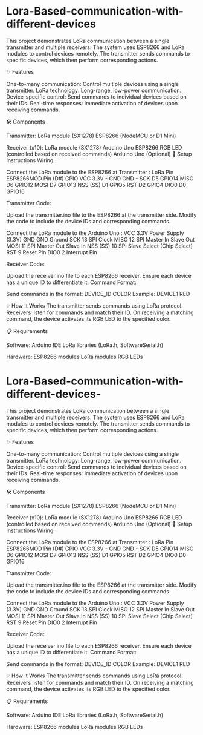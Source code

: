 # Lora-Based-communication-with-different-devices



This project demonstrates LoRa communication between a single transmitter and multiple receivers. The system uses ESP8266 and LoRa modules to control devices remotely. The transmitter sends commands to specific devices, which then perform corresponding actions.

✨ Features

One-to-many communication: Control multiple devices using a single transmitter.
LoRa technology: Long-range, low-power communication.
Device-specific control: Send commands to individual devices based on their IDs.
Real-time responses: Immediate activation of devices upon receiving commands.

🛠️ Components

Transmitter:
LoRa module (SX1278)
ESP8266 (NodeMCU or D1 Mini)

Receiver (x10):
LoRa module (SX1278)
Arduino Uno 
ESP8266 
RGB LED (controlled based on received commands)
Arduino Uno (Optional)
🔧 Setup Instructions
Wiring:

Connect the LoRa module to the ESP8266 at Transmitter :
LoRa Pin	ESP8266MOD Pin (D#)	GPIO
VCC	3.3V	-
GND	GND	-
SCK	D5	GPIO14
MISO	D6	GPIO12
MOSI	D7	GPIO13
NSS (SS)	D1	GPIO5
RST	D2	GPIO4
DIO0	D0	GPIO16

Transmitter Code:

Upload the transmitter.ino file to the ESP8266 at the transmitter side.
Modify the code to include the device IDs and corresponding commands.

Connect the LoRa module to the Arduino Uno :
VCC	3.3V	Power Supply (3.3V)
GND	GND	Ground
SCK	13	SPI Clock
MISO	12	SPI Master In Slave Out
MOSI	11	SPI Master Out Slave In
NSS (SS)	10	SPI Slave Select (Chip Select)
RST	9	Reset Pin
DIO0	2	Interrupt Pin

Receiver Code:

Upload the receiver.ino file to each ESP8266 receiver.
Ensure each device has a unique ID to differentiate it.
Command Format:

Send commands in the format:
DEVICE_ID COLOR
Example: DEVICE1 RED

💡 How It Works
The transmitter sends commands using LoRa protocol.
Receivers listen for commands and match their ID.
On receiving a matching command, the device activates its RGB LED to the specified color.

📋 Requirements

Software:
Arduino IDE
LoRa libraries (LoRa.h, SoftwareSerial.h)

Hardware:
ESP8266 modules
LoRa modules
RGB LEDs
# Lora-Based-communication-with-different-devices-

This project demonstrates LoRa communication between a single transmitter and multiple receivers. The system uses ESP8266 and LoRa modules to control devices remotely. The transmitter sends commands to specific devices, which then perform corresponding actions.

✨ Features

One-to-many communication: Control multiple devices using a single transmitter.
LoRa technology: Long-range, low-power communication.
Device-specific control: Send commands to individual devices based on their IDs.
Real-time responses: Immediate activation of devices upon receiving commands.

🛠️ Components

Transmitter:
LoRa module (SX1278)
ESP8266 (NodeMCU or D1 Mini)

Receiver (x10):
LoRa module (SX1278)
Arduino Uno 
ESP8266 
RGB LED (controlled based on received commands)
Arduino Uno (Optional)
🔧 Setup Instructions
Wiring:

Connect the LoRa module to the ESP8266 at Transmitter :
LoRa Pin	ESP8266MOD Pin (D#)	GPIO
VCC	3.3V	-
GND	GND	-
SCK	D5	GPIO14
MISO	D6	GPIO12
MOSI	D7	GPIO13
NSS (SS)	D1	GPIO5
RST	D2	GPIO4
DIO0	D0	GPIO16

Transmitter Code:

Upload the transmitter.ino file to the ESP8266 at the transmitter side.
Modify the code to include the device IDs and corresponding commands.

Connect the LoRa module to the Arduino Uno :
VCC	3.3V	Power Supply (3.3V)
GND	GND	Ground
SCK	13	SPI Clock
MISO	12	SPI Master In Slave Out
MOSI	11	SPI Master Out Slave In
NSS (SS)	10	SPI Slave Select (Chip Select)
RST	9	Reset Pin
DIO0	2	Interrupt Pin

Receiver Code:

Upload the receiver.ino file to each ESP8266 receiver.
Ensure each device has a unique ID to differentiate it.
Command Format:

Send commands in the format:
DEVICE_ID COLOR
Example: DEVICE1 RED

💡 How It Works
The transmitter sends commands using LoRa protocol.
Receivers listen for commands and match their ID.
On receiving a matching command, the device activates its RGB LED to the specified color.

📋 Requirements

Software:
Arduino IDE
LoRa libraries (LoRa.h, SoftwareSerial.h)

Hardware:
ESP8266 modules
LoRa modules
RGB LEDs
